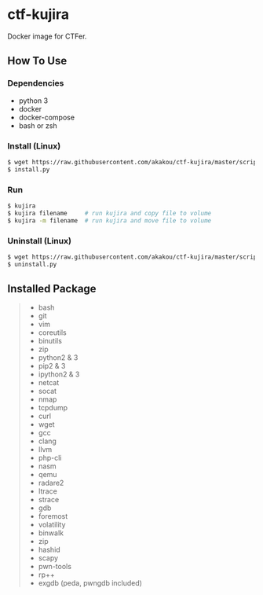 # ctf-kujira
Docker image for CTFer.

## How To Use
### Dependencies
* python 3
* docker
* docker-compose
* bash or zsh

### Install (Linux)
```sh
$ wget https://raw.githubusercontent.com/akakou/ctf-kujira/master/script/install.py
$ install.py
```
### Run
```sh
$ kujira
$ kujira filename     # run kujira and copy file to volume
$ kujira -m filename  # run kujira and move file to volume
```

### Uninstall (Linux)
```sh
$ wget https://raw.githubusercontent.com/akakou/ctf-kujira/master/script/uninstall.py
$ uninstall.py
```

## Installed Package 
> * bash
> * git
> * vim
> * coreutils
> * binutils
> * zip
> * python2 & 3
> * pip2 & 3
> * ipython2 & 3
> * netcat
> * socat
> * nmap
> * tcpdump
> * curl
> * wget
> * gcc
> * clang
> * llvm
> * php-cli
> * nasm
> * qemu
> * radare2
> * ltrace
> * strace
> * gdb
> * foremost
> * volatility
> * binwalk
> * zip
> * hashid
> * scapy
> * pwn-tools
> * rp++
> * exgdb (peda, pwngdb included)
